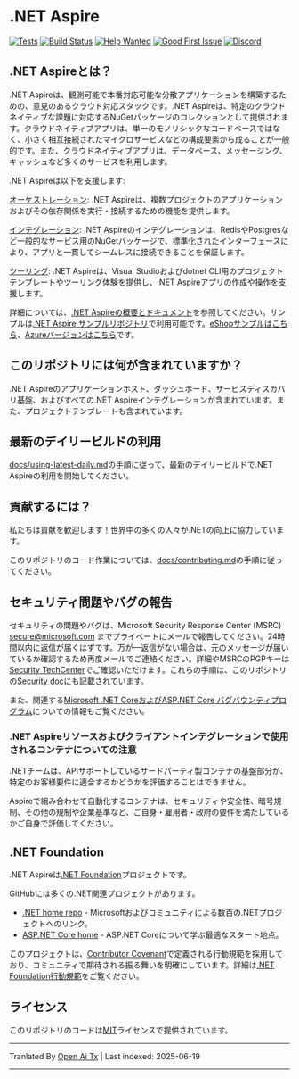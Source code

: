 # .NET Aspire

[![Tests](https://github.com/dotnet/aspire/actions/workflows/tests.yml/badge.svg?branch=main&event=push)](https://github.com/dotnet/aspire/actions/workflows/tests.yml)
[![Build Status](https://dev.azure.com/dnceng-public/public/_apis/build/status%2Fdotnet%2Faspire%2Fdotnet.aspire?branchName=main)](https://dev.azure.com/dnceng-public/public/_build/latest?definitionId=274&branchName=main)
[![Help Wanted](https://img.shields.io/github/issues/dotnet/aspire/help%20wanted?style=flat&color=%24EC820&label=help%20wanted)](https://github.com/dotnet/aspire/labels/help%20wanted)
[![Good First Issue](https://img.shields.io/github/issues/dotnet/aspire/good%20first%20issue?style=flat&color=%24EC820&label=good%20first%20issue)](https://github.com/dotnet/aspire/labels/good%20first%20issue)
[![Discord](https://img.shields.io/discord/732297728826277939?style=flat&logo=discord&logoColor=white&label=Join%20our%20Discord&labelColor=512bd4&color=cyan)](https://discord.com/invite/h87kDAHQgJ)

## .NET Aspireとは？

.NET Aspireは、観測可能で本番対応可能な分散アプリケーションを構築するための、意見のあるクラウド対応スタックです。.NET Aspireは、特定のクラウドネイティブな課題に対応するNuGetパッケージのコレクションとして提供されます。クラウドネイティブアプリは、単一のモノリシックなコードベースではなく、小さく相互接続されたマイクロサービスなどの構成要素から成ることが一般的です。また、クラウドネイティブアプリは、データベース、メッセージング、キャッシュなど多くのサービスを利用します。

.NET Aspireは以下を支援します:

[オーケストレーション](https://learn.microsoft.com/dotnet/aspire/get-started/aspire-overview?#orchestration): .NET Aspireは、複数プロジェクトのアプリケーションおよびその依存関係を実行・接続するための機能を提供します。

[インテグレーション](https://learn.microsoft.com/dotnet/aspire/get-started/aspire-overview?#net-aspire-integrations): .NET Aspireのインテグレーションは、RedisやPostgresなど一般的なサービス用のNuGetパッケージで、標準化されたインターフェースにより、アプリと一貫してシームレスに接続できることを保証します。

[ツーリング](https://learn.microsoft.com/dotnet/aspire/get-started/aspire-overview?#project-templates-and-tooling): .NET Aspireは、Visual Studioおよびdotnet CLI用のプロジェクトテンプレートやツーリング体験を提供し、.NET Aspireアプリの作成や操作を支援します。

詳細については、[.NET Aspireの概要とドキュメント](https://learn.microsoft.com/dotnet/aspire/)を参照してください。サンプルは[.NET Aspire サンプルリポジトリ](https://github.com/dotnet/aspire-samples)で利用可能です。[eShopサンプルはこちら](https://github.com/dotnet/eshop)、[Azureバージョンはこちら](https://github.com/Azure-Samples/eShopOnAzure)です。

## このリポジトリには何が含まれていますか？

.NET Aspireのアプリケーションホスト、ダッシュボード、サービスディスカバリ基盤、およびすべての.NET Aspireインテグレーションが含まれています。また、プロジェクトテンプレートも含まれています。

## 最新のデイリービルドの利用

[docs/using-latest-daily.md](https://raw.githubusercontent.com/dotnet/aspire/main/docs/using-latest-daily.md)の手順に従って、最新のデイリービルドで.NET Aspireの利用を開始してください。

## 貢献するには？

私たちは貢献を歓迎します！世界中の多くの人々が.NETの向上に協力しています。

このリポジトリのコード作業については、[docs/contributing.md](https://raw.githubusercontent.com/dotnet/aspire/main/docs/contributing.md)の手順に従ってください。

## セキュリティ問題やバグの報告

セキュリティの問題やバグは、Microsoft Security Response Center (MSRC) <secure@microsoft.com> までプライベートにメールで報告してください。24時間以内に返信が届くはずです。万が一返信がない場合は、元のメッセージが届いているか確認するため再度メールでご連絡ください。詳細やMSRCのPGPキーは[Security TechCenter](https://www.microsoft.com/msrc/faqs-report-an-issue)でご確認いただけます。これらの手順は、このリポジトリの[Security doc](https://raw.githubusercontent.com/dotnet/aspire/main/SECURITY.md)にも記載されています。

また、関連する[Microsoft .NET CoreおよびASP.NET Core バグバウンティプログラム](https://www.microsoft.com/msrc/bounty-dot-net-core)についての情報もご覧ください。

### .NET Aspireリソースおよびクライアントインテグレーションで使用されるコンテナについての注意

.NETチームは、APIサポートしているサードパーティ製コンテナの基盤部分が、特定のお客様要件に適合するかどうかを評価することはできません。

Aspireで組み合わせて自動化するコンテナは、セキュリティや安全性、暗号規制、その他の規制や企業基準など、ご自身・雇用者・政府の要件を満たしているかご自身で評価してください。

## .NET Foundation

.NET Aspireは[.NET Foundation](https://www.dotnetfoundation.org/projects)プロジェクトです。

GitHubには多くの.NET関連プロジェクトがあります。

* [.NET home repo](https://github.com/Microsoft/dotnet) - Microsoftおよびコミュニティによる数百の.NETプロジェクトへのリンク。
* [ASP.NET Core home](https://docs.microsoft.com/aspnet/core) - ASP.NET Coreについて学ぶ最適なスタート地点。

このプロジェクトは、[Contributor Covenant](https://contributor-covenant.org)で定義される行動規範を採用しており、コミュニティで期待される振る舞いを明確にしています。詳細は[.NET Foundation行動規範](https://www.dotnetfoundation.org/code-of-conduct)をご覧ください。

## ライセンス

このリポジトリのコードは[MIT](https://raw.githubusercontent.com/dotnet/aspire/main/LICENSE.TXT)ライセンスで提供されています。

---

Tranlated By [Open Ai Tx](https://github.com/OpenAiTx/OpenAiTx) | Last indexed: 2025-06-19

---